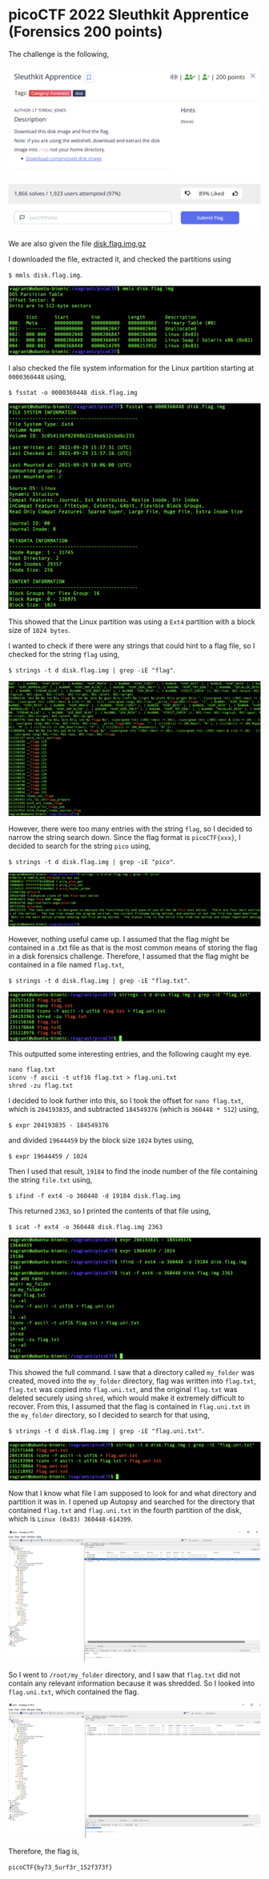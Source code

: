 # picoCTF 2022 Sleuthkit Apprentice (Forensics 200 points)
The challenge is the following,

![Figure 1](img/challenge.png) 

We are also given the file [disk.flag.img.gz](./disk.flag.img.gz)


I downloaded the file, extracted it, and checked the partitions using 

`$ mmls disk.flag.img`.

![Figure 1](img/mmls.png) 

I also checked the file system information for the Linux partition starting at `0000360448` using,


`$ fsstat -o 0000360448 disk.flag.img`

![Figure 1](img/fstat.png) 

This showed that the Linux partition was using a `Ext4` partition with a block size of `1024 bytes`.



I wanted to check if there were any strings that could hint to a flag file, so I checked for the string `flag` using,


`$ strings -t d disk.flag.img | grep -iE "flag"`.

![Figure 1](img/string.png) 

However, there were too many entries with the string `flag`, so I decided to narrow the string search down. Since the flag format is `picoCTF{xxx}`, I decided to search for the string `pico` using,

`$ strings -t d disk.flag.img | grep -iE "pico"`.

![Figure 1](img/pico.png) 

However, nothing useful came up. I assumed that the flag might be contained in a .txt file as that is the most common means of storing the flag in a disk forensics challenge. Therefore, I assumed that the flag might be contained in a file named `flag.txt`,

`$ strings -t d disk.flag.img | grep -iE "flag.txt"`.



![Figure 1](img/flagtxt.png) 

This outputted some interesting entries, and the following caught my eye.

```
nano flag.txt
iconv -f ascii -t utf16 flag.txt > flag.uni.txt
shred -zu flag.txt
```

I decided to look further into this, so I took the offset for `nano flag.txt`, which is `204193835`, and subtracted `184549376` (which is `360448 * 512`) using,

`$ expr 204193835 - 184549376`

and divided `19644459` by the block size `1024` bytes using,

`$ expr 19644459 / 1024`

Then I used that result, `19184` to find the inode number of the file containing the string `file.txt` using,

`$ ifind -f ext4 -o 360448 -d 19184 disk.flag.img`

This returned `2363`, so I printed the contents of that file using,

`$ icat -f ext4 -o 360448 disk.flag.img 2363`

![Figure 1](img/expr.png) 

This showed the full command. I saw that a directory called `my_folder` was created, moved into the `my_folder` directory,  flag was written into `flag.txt`,  `flag.txt` was copied into `flag.uni.txt`, and the original `flag.txt` was deleted securely using `shred`, which would make it extremely difficult to recover. From this, I assumed that the flag is contained in `flag.uni.txt` in the `my_folder` directory, so I decided to search for that using,

`$ strings -t d disk.flag.img | grep -iE "flag.uni.txt"`.


![Figure 1](img/flaguni.png) 


Now that I know what file I am supposed to look for and what directory and partition it was in. I opened up Autopsy and searched for the directory that contained `flag.txt` and `flag.uni.txt` in the fourth partition of the disk, which is `Linux (0x83) 360448-614399`.

![Figure 1](img/autopsy.png) 

So I went to `/root/my_folder` directory, and I saw that `flag.txt` did not contain any relevant information because it was shredded. So I looked into `flag.uni.txt`, which contained the flag.


![Figure 1](img/flag.png) 


Therefore, the flag is,

`picoCTF{by73_5urf3r_152f373f}`
